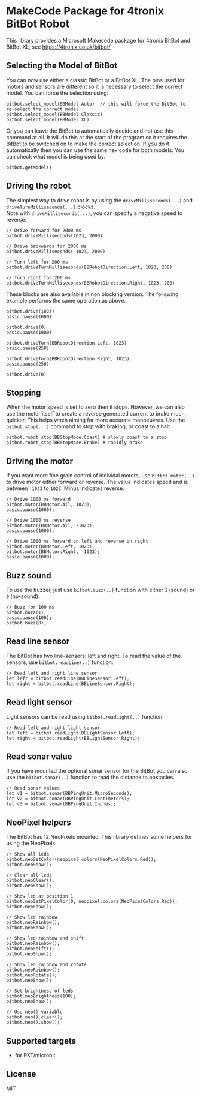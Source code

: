 # MakeCode Package for 4tronix BitBot Robot

This library provides a Microsoft Makecode package for 4tronix BitBot and BitBot XL, see
https://4tronix.co.uk/bitbot/


## Selecting the Model of BitBot
You can now use either a classic BitBot or a BitBot XL. The pins used for motors and sensors are different
so it is necessary to select the correct model. You can force the selection using:
```blocks
bitbot.select_model(BBModel.Auto)  // this will force the BitBot to re-select the correct model
bitbot.select_model(BBModel.Classic)
bitbot.select_model(BBModel.XL)
```
Or you can leave the BitBot to automatically decide and not use this command at all. It will do this at the start of the program so it requires the BitBot to be switched on
to make the correct selection. If you do it automatically then you can use the same hex code for both models.
You can check what model is being used by:
```blocks
bitbot.getModel()
```

## Driving the robot    
The simplest way to drive robot is by using the `driveMilliseconds(...)` and `driveTurnMilliseconds(...)` blocks.   
Note with `driveMilliseconds(...)`, you can specify a negative speed to reverse.   
```blocks
// Drive forward for 2000 ms
bitbot.driveMilliseconds(1023, 2000)

// Drive backwards for 2000 ms
bitbot.driveMilliseconds(-1023, 2000)

// Turn left for 200 ms
bitbot.driveTurnMilliseconds(BBRobotDirection.Left, 1023, 200)

// Turn right for 200 ms
bitbot.driveTurnMilliseconds(BBRobotDirection.Right, 1023, 200)
```   

These blocks are also available in non blocking version. The following example performs the same operation as above.   
```blocks
bitbot.drive(1023)
basic.pause(1000)

bitbot.drive(0)
basic.pause(1000)

bitbot.driveTurn(BBRobotDirection.Left, 1023)
basic.pause(250)

bitbot.driveTurn(BBRobotDirection.Right, 1023)
basic.pause(250)

bitbot.drive(0)
```

## Stopping
When the motor speed is set to zero then it stops. However, we can also use the motor itself to create a reverse generated current to brake much quicker.
This helps when aiming for more accurate manoeuvres. Use the `bitbot.stop(...)` command to stop with braking, or coast to a halt
```blocks
bitbot.robot_stop(BBStopMode.Coast) # slowly coast to a stop
bitbot.robot_stop(BBStopMode.Brake) # rapidly brake
```

## Driving the motor

If you want more fine grain control of individal motors, use `bitbot.motor(..)` to drive motor either forward or reverse. The value
indicates speed and is between `-1023` to `1023`. Minus indicates reverse.

```blocks
// Drive 1000 ms forward
bitbot.motor(BBMotor.All, 1023);
basic.pause(1000);

// Drive 1000 ms reverse
bitbot.motor(BBMotor.All, -1023);
basic.pause(1000);

// Drive 1000 ms forward on left and reverse on right
bitbot.motor(BBMotor.Left, 1023);
bitbot.motor(BBMotor.Right, -1023);
basic.pause(1000);
```

## Buzz sound

To use the buzzer, just use `bitbot.buzz(..)` function with either `1`
(sound) or `0` (no-sound).

```blocks
// Buzz for 100 ms
bitbot.buzz(1);
basic.pause(100);
bitbot.buzz(0);
```

## Read line sensor

The BitBot has two line-sensors: left and right. To read the value of the
sensors, use `bitbot.readLine(..)` function.

```blocks
// Read left and right line sensor
let left = bitbot.readLine(BBLineSensor.Left);
let right = bitbot.readLine(BBLineSensor.Right);
```

## Read light sensor

Light sensors can be read using `bitbot.readLight(..)` function.

```blocks
// Read left and right light sensor
let left = bitbot.readLight(BBLightSensor.Left);
let right = bitbot.readLight(BBLightSensor.Right);
```

## Read sonar value

If you have mounted the optional sonar sensor for the BitBot you can
also use the `bitbot.sonar(..)` function to read the distance to obstacles.

```blocks
// Read sonar values
let v1 = bitbot.sonar(BBPingUnit.MicroSeconds);
let v2 = bitbot.sonar(BBPingUnit.Centimeters);
let v3 = bitbot.sonar(BBPingUnit.Inches);
```

## NeoPixel helpers

The BitBot has 12 NeoPixels mounted. This library defines some helpers
for using the NeoPixels.

```blocks
// Show all leds
bitbot.neoSetColor(neopixel.colors(NeoPixelColors.Red));
bitbot.neoShow();

// Clear all leds
bitbot.neoClear();
bitbot.neoShow();

// Show led at position 1
bitbot.neoSetPixelColor(0, neopixel.colors(NeoPixelColors.Red));
bitbot.neoShow();

// Show led rainbow
bitbot.neoRainbow();
bitbot.neoShow();

// Show led rainbow and shift
bitbot.neoRainbow();
bitbot.neoShift();
bitbot.neoShow();

// Show led rainbow and rotate
bitbot.neoRainbow();
bitbot.neoRotate();
bitbot.neoShow();

// Set brightness of leds
bitbot.neoBrightness(100);
bitbot.neoShow();

// Use neo() variable
bitbot.neo().clear();
bitbot.neo().show();
```

## Supported targets

* for PXT/microbit

## License

MIT
